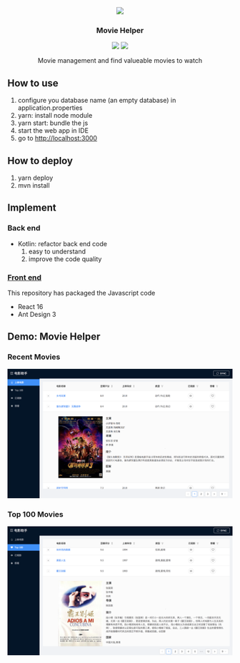 <p align="center">
    <a href="http://movie.zzhpro.com">
        <img src="./src/main/resources/static/favicon.ico" width="152">
    </a>
    <h3 align="center">Movie Helper</h3>
    <p align="center">
        <a href="https://github.com/zzh1991/Movie-Helper/blob/master/LICENSE"><img src="https://img.shields.io/github/license/zzh1991/Movie-Helper.svg"></a>
        <a href="https://github.com/zzh1991/Movie-Helper/blob/master/.travis.yml"><img src="https://img.shields.io/travis/zzh1991/Movie-Helper/master.svg"></a>
    </p>
    <p align="center">
        Movie management and find valueable movies to watch<br>
    </p>
</p>

## How to use
1. configure you database name (an empty database) in application.properties
2. yarn: install node module
3. yarn start: bundle the js
4. start the web app in IDE
5. go to [http://localhost:3000](http://localhost:3000)

## How to deploy
1. yarn deploy
2. mvn install

## Implement
### Back end
- Kotlin: refactor back end code
    1. easy to understand
    2. improve the code quality

### [Front end](https://github.com/zzh1991/React-SpringBoot/blob/master/README.md)
This repository has packaged the Javascript code
- React 16
- Ant Design 3

## Demo: Movie Helper
### Recent Movies
![Recent](pictures/recent-movie.png)
### Top 100 Movies
![Top](pictures/top-movie.png)
